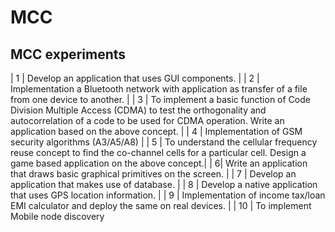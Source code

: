 # MCC
## MCC experiments 
| 1 | Develop an application that uses GUI components. |
| 2 | Implementation a Bluetooth network with application as transfer of a file from one device to another. |
| 3 | To implement a basic function of Code Division Multiple Access (CDMA) to test the orthogonality and autocorrelation of a code to be used for CDMA operation. Write an application based on the above concept. |
| 4 | Implementation of GSM security algorithms (A3/A5/A8) |
| 5 | To understand the cellular frequency reuse concept to find the co-channel cells for a particular cell. Design a game based application on the above concept.|
| 6| Write an application that draws basic graphical primitives on the screen. |
| 7 | Develop an application that makes use of database. |
| 8 | Develop a native application that uses GPS location information. |
| 9 | Implementation of income tax/loan EMI calculator and deploy the same on real devices. |
| 10 | To implement Mobile node discovery

